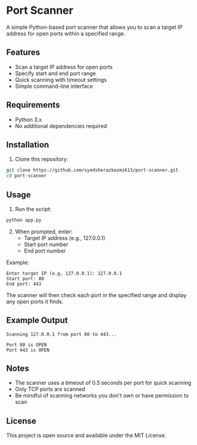 # Port Scanner

A simple Python-based port scanner that allows you to scan a target IP address for open ports within a specified range.

## Features

- Scan a target IP address for open ports
- Specify start and end port range
- Quick scanning with timeout settings
- Simple command-line interface

## Requirements

- Python 3.x
- No additional dependencies required

## Installation

1. Clone this repository:
```bash
git clone https://github.com/syedsherazkazmi613/port-scanner.git
cd port-scanner
```

## Usage

1. Run the script:
```bash
python app.py
```

2. When prompted, enter:
   - Target IP address (e.g., 127.0.0.1)
   - Start port number
   - End port number

Example:
```
Enter target IP (e.g. 127.0.0.1): 127.0.0.1
Start port: 80
End port: 443
```

The scanner will then check each port in the specified range and display any open ports it finds.

## Example Output

```
Scanning 127.0.0.1 from port 80 to 443...

Port 80 is OPEN
Port 443 is OPEN
```

## Notes

- The scanner uses a timeout of 0.5 seconds per port for quick scanning
- Only TCP ports are scanned
- Be mindful of scanning networks you don't own or have permission to scan

## License

This project is open source and available under the MIT License.
